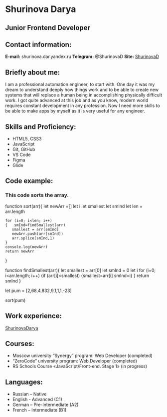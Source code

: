 # Shurinova Darya

## Junior Frontend Developer

## Contact information:
**E-mail:** shurinova.dar.yandex.ru 
**Telegram:** @ShurinovaD
**Site:** [ShurinovaD](http://f98315rl.beget.tech/index.html)

## Briefly about me:
I am a professional automation engineer, to start with. One day it was my dream to understand deeply how things work and to be able to create new systems that will replace a human being in accomplishing physically difficult work. I got quite advanced at this job and as you know, modern world requires constant development in any profession. Now  I need more skills to be able to make apps by myself as it is very useful for any engineer. 

## Skills and Proficiency:
*	HTML5, CSS3
*	JavaScript 
*	Git, GitHub
*	VS Code
*	Figma
*	Glide

## Code example:
### This code sorts the array.

function sort(arr){
    let newArr =[]
    let i
    let smallest
    let smInd
    let len = arr.length

    for (i=0; i<len; i++)
    {   smInd=findSmallest(arr)
       smallest = arr[smInd]
       newArr.push(arr[smInd])
       arr.splice(smInd,1)  
    }
    console.log(newArr)
    return newArr
}

function findSmallest(arr){
    let smallest = arr[0]
    let smInd = 0
    let i
    for (i=0; i<arr.length; i++)
        {if (arr[i]<smallest)
            {smallest=arr[i]
            smInd=i}
        }
        return smInd
}

let pum = [2,68,4,832,9,1,1,1,-23]

sort(pum)

## Work experience:
[ShurinovaDarya](http://f98315rl.beget.tech/index.html)

## Courses:
*	Moscow university “Synergy” program: Web Developer  (completed)
*	“ZeroCode” university program: Web Developer  (completed)
*	RS Schools Course «JavaScript/Front-end. Stage 1» (in progress)

## Languages:
*	Russian – Native
*	English - Advanced (C1)
*	German – Pre-Intermediate (A2)
*	French – Intermediate (B1)



